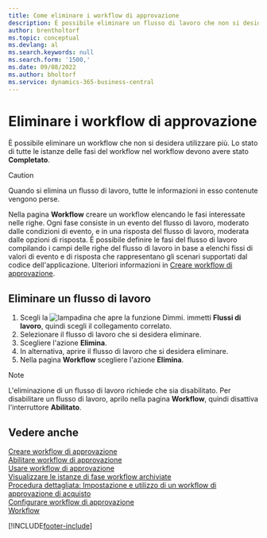 ```yaml
---
title: Come eliminare i workflow di approvazione
description: È possibile eliminare un flusso di lavoro che non si desidera utilizzare più. Lo stato di tutte le istanze dei passaggi del flusso di lavoro che sono definite nel flusso di lavoro deve essere impostato su **Completato**.
author: brentholtorf
ms.topic: conceptual
ms.devlang: al
ms.search.keywords: null
ms.search.form: '1500,'
ms.date: 09/08/2022
ms.author: bholtorf
ms.service: dynamics-365-business-central
---
```

# <a name="delete-approval-workflows"></a>Eliminare i workflow di approvazione

È possibile eliminare un workflow che non si desidera utilizzare più. Lo stato di tutte le istanze delle fasi del workflow nel workflow devono avere stato **Completato**.

> [!CAUTION]
> Quando si elimina un flusso di lavoro, tutte le informazioni in esso contenute vengono perse.

Nella pagina **Workflow** creare un workflow elencando le fasi interessate nelle righe. Ogni fase consiste in un evento del flusso di lavoro, moderato dalle condizioni di evento, e in una risposta del flusso di lavoro, moderata dalle opzioni di risposta. È possibile definire le fasi del flusso di lavoro compilando i campi delle righe del flusso di lavoro in base a elenchi fissi di valori di evento e di risposta che rappresentano gli scenari supportati dal codice dell'applicazione. Ulteriori informazioni in [Creare workflow di approvazione](across-how-to-create-workflows.md).

## <a name="delete-a-workflow"></a>Eliminare un flusso di lavoro

1. Scegli la ![lampadina che apre la funzione Dimmi.](media/ui-search/search_small.png "Informazioni sull'operazione che si desidera eseguire") immetti **Flussi di lavoro**, quindi scegli il collegamento correlato.
2. Selezionare il flusso di lavoro che si desidera eliminare.
3. Scegliere l'azione **Elimina**.
4. In alternativa, aprire il flusso di lavoro che si desidera eliminare.
5. Nella pagina **Workflow** scegliere l'azione **Elimina**.

> [!NOTE]
> L'eliminazione di un flusso di lavoro richiede che sia disabilitato. Per disabilitare un flusso di lavoro, aprilo nella pagina **Workflow**, quindi disattiva l'interruttore **Abilitato**.

## <a name="see-also"></a>Vedere anche

[Creare workflow di approvazione](across-how-to-create-workflows.md)  
[Abilitare workflow di approvazione](across-how-to-enable-workflows.md)  
[Usare workflow di approvazione](across-use-workflows.md)  
[Visualizzare le istanze di fase workflow archiviate](across-how-to-view-archived-workflow-step-instances.md)  
[Procedura dettagliata: Impostazione e utilizzo di un workflow di approvazione di acquisto](walkthrough-setting-up-and-using-a-purchase-approval-workflow.md)  
[Configurare workflow di approvazione](across-set-up-workflows.md)  
[Workflow](across-workflow.md)  

[!INCLUDE[footer-include](includes/footer-banner.md)]
